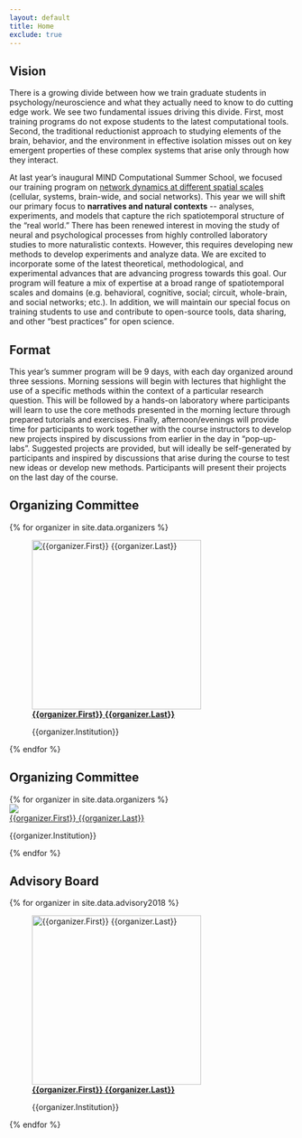 ```yaml
---
layout: default
title: Home
exclude: true
---
```


## Vision
There is a growing divide between how we train graduate students in psychology/neuroscience and what they actually need to know to do cutting edge work. We see two fundamental issues driving this divide. First, most training programs do not expose students to the latest computational tools. Second, the traditional reductionist approach to studying elements of the brain, behavior, and the environment in effective isolation misses out on key emergent properties of these complex systems that arise only through how they interact.

At last year’s inaugural MIND Computational Summer School, we focused our training program on [network dynamics at different spatial scales]("/2017.html) (cellular, systems, brain-wide, and social networks). This year we will shift our primary focus to <strong>narratives and natural contexts</strong> -- analyses, experiments, and models that capture the rich spatiotemporal structure of the “real world.”  There has been renewed interest in moving the study of neural and psychological processes from highly controlled laboratory studies to more naturalistic contexts. However, this requires developing new methods to develop experiments and analyze data. We are excited to incorporate some of the latest theoretical, methodological, and experimental advances that are advancing progress towards this goal. Our program will feature a mix of expertise at a broad range of spatiotemporal scales and domains (e.g. behavioral, cognitive, social; circuit, whole-brain, and social networks; etc.). In addition, we will maintain our special focus on training students to use and contribute to open-source tools, data sharing, and other “best practices” for open science.


## Format
This year’s summer program will be 9 days, with each day organized around three sessions. Morning sessions will begin with lectures that highlight the use of a specific methods within the context of a particular research question.  This will be followed by a hands-on laboratory where participants will learn to use the core methods presented in the morning lecture through prepared tutorials and exercises. Finally, afternoon/evenings will provide time for participants to work together with the course instructors to develop new projects inspired by discussions from earlier in the day in “pop-up-labs”. Suggested projects are provided, but will ideally be self-generated by participants and inspired by discussions that arise during the course to test new ideas or develop new methods. Participants will present their projects on the last day of the course.

## Organizing Committee
<section>
  <div class='icon-container'>
    {% for organizer in site.data.organizers %}
      <div>
        <figure>
          <a href="{{organizer.Website}}"><img src="images/Faculty/{{organizer.Picture}}" alt="{{organizer.First}} {{organizer.Last}}" height="300"></a>
          <figcaption><strong><a href="{{organizer.Website}}">{{organizer.First}} {{organizer.Last}}</a></strong><p>{{organizer.Institution}}</p></figcaption>
        </figure>
      </div>
    {% endfor %}
  </div>
</section>

<!-- Using Cards -->
<section>
  <h2>Organizing Committee</h2>
  <div class="container">
    <div class="row">
      {% for organizer in site.data.organizers %}
        <div class="col s12 m6 l3">
          <div class="card medium">
            <div id="faculty" class="card-image">
              <img src="{{site.url}}/images/Faculty/{{organizer.Picture}}">
            </div>
            <div class="card-content">
              <span class="card-title center"><a href="{{organizer.Website}}">{{organizer.First}} {{organizer.Last}}</a></span>
              <p class="center">{{organizer.Institution}}</p>
            </div>
          </div>
        </div>
      {% endfor %}
    </div>
  </div>
</section>

## Advisory Board
<section>
  <div class='icon-container'>
    {% for organizer in site.data.advisory2018 %}
      <div>
        <figure>
          <a href="{{organizer.Website}}"><img src="images/Faculty/{{organizer.Picture}}" alt="{{organizer.First}} {{organizer.Last}}" height="300"></a>
          <figcaption><strong><a href="{{organizer.Website}}">{{organizer.First}} {{organizer.Last}}</a></strong><p>{{organizer.Institution}}</p></figcaption>
        </figure>
      </div>
    {% endfor %}
  </div>
</section>

